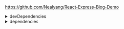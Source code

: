 https://github.com/Nealyang/React-Express-Blog-Demo  

<details>
<summary>devDependencies</summary>

* [autoprefixer](https://www.npmjs.com/package/autoprefixer) - 自动添加浏览器前缀。
* [@babel/cli](https://babeljs.io/docs/en/next/babel-cli.html) - [babel](https://babeljs.io/) 命令行。
* [@babel/core](https://babeljs.io/docs/en/next/babel-core.html) - babel 核心。
* [babel-loader](https://www.npmjs.com/package/babel-loader) - 用 babel 和 webpack 转义 JS文件。
* [babel-plugin-import](https://www.npmjs.com/package/babel-plugin-import)
* [babel-plugin-react-transform](https://www.npmjs.com/package/babel-plugin-react-transform) - 弃用。
* [babel-plugin-transform-class-properties](https://www.npmjs.com/package/babel-plugin-transform-class-properties) - 转化 ES2005的类静态属性 和 ES2006属性初始化语法申明。
* [babel-plugin-transform-remove-console](https://www.npmjs.com/package/babel-plugin-transform-remove-console) - 去除 console.*。
* [@babel/plugin-transform-runtime](https://babeljs.io/docs/en/babel-plugin-transform-runtime) - 重用 Babel 的 辅助函数。
* [@babel/polyfill](https://babeljs.io/docs/en/babel-polyfill)
* [@babel/preset-env](https://babeljs.io/docs/en/babel-preset-env)
* [@babel/preset-react](https://babeljs.io/docs/en/babel-preset-react)
* [babel-preset-react-hmre](https://www.npmjs.com/package/babel-preset-react-hmre)
* [@babel/preset-stage-0](https://babeljs.io/docs/en/babel-preset-stage-0/) - Babel 7 弃用了所有 stage。
* [@babel/register](https://babeljs.io/docs/en/babel-register) - 动态编译。
* [@babel/runtime](https://babeljs.io/docs/en/babel-runtime)
* [clean-webpack-plugin](https://www.npmjs.com/package/clean-webpack-plugin) - remove/clean your build folder(s)。
* [concurrently](https://www.npmjs.com/package/concurrently) - 并行运行命令。
* [cross-env](https://www.npmjs.com/package/cross-env) - 解决跨平台问题。
* [css-loader](https://www.npmjs.com/package/css-loader) - 将 `@import` 和 `url()` 翻译为 `import/require()`，并解析他们。
* [file-loader](https://www.npmjs.com/package/file-loader) - 解析 `import/require()` 文件为 url 并发送到输出目录。
* [html-webpack-plugin](https://www.webpackjs.com/plugins/html-webpack-plugin/) - 生成 HTML。
* [install](https://www.npmjs.com/package/install)
* [less](http://lesscss.org/)
* [less-loader](https://www.npmjs.com/package/less-loader)
* [node-loader](https://www.npmjs.com/package/node-loader)
* [node-sass](https://www.npmjs.com/package/node-sass)
* [nodemon](https://www.npmjs.com/package/nodemon) - 封装 node 命令，监听文件修改时重启。
* [open-browser-webpack-plugin](https://www.npmjs.com/package/open-browser-webpack-plugin)
* [postcss-loader](https://www.npmjs.com/package/postcss-loader)
* [progress-bar-webpack-plugin](https://www.npmjs.com/package/progress-bar-webpack-plugin) - webpack 进度条。
* [react-hot-loader](https://www.npmjs.com/package/react-hot-loader)
* [redbox-react](https://www.npmjs.com/package/redbox-react)
* [sass-loader](https://www.npmjs.com/package/sass-loader)
* [style-loader](https://www.npmjs.com/package/style-loader)
* [url-loader](https://www.npmjs.com/package/url-loader) - 把文件转为 base64 URIs。
* [webpack](https://www.webpackjs.com/)
* [webpack-dev-middleware](https://www.npmjs.com/package/webpack-dev-middleware) - 一般和 webpack-hot-middleware 配合使用，实现热加载功能。（[segmentfault](https://segmentfault.com/a/1190000011761306)）
* [webpack-hot-middleware](https://www.npmjs.com/package/webpack-hot-middleware)
* [webpack-isomorphic-tools](https://www.npmjs.com/package/webpack-isomorphic-tools)

</details>

<details>
<summary>dependencies</summary>

* [antd](https://www.npmjs.com/package/antd) - 一套 React 组件。
* [axios](https://www.npmjs.com/package/axios) - 为浏览器和 node.js 实现的基于 Promise 的 HTTP 客户端。
* [bluebird](https://www.npmjs.com/package/bluebird) - Bluebird 是早期 Promise 的一种实现，它提供了丰富的方法和语法糖，一方面降低了 Promise 的使用难度，一当面扩展了 Promise 的功能。
* [body-parser](https://www.npmjs.com/package/body-parser) - 请求体解析中间件。
* [compression](https://www.npmjs.com/package/compression) - 压缩中间件。
* [connect-history-api-fallback](https://www.npmjs.com/package/connect-history-api-fallback) - SPA 404 解决方案。
* [cookie-parser](https://www.npmjs.com/package/cookie-parser) - cookie 解析中间件。
* [cookies](https://www.npmjs.com/package/cookies) - 获取和设置 cookies。
* [dateformat](https://www.npmjs.com/package/dateformat) - 日期格式。
* [echarts-for-react](https://www.npmjs.com/package/echarts-for-react) - Echarts 的 React 封装。
* [express-session](https://www.npmjs.com/package/express-session) - session 中间件。
* [http-proxy](https://www.npmjs.com/package/http-proxy) - 代理。
* [markdown](https://www.npmjs.com/package/markdown)
* [mongoose](https://mongoosejs.com/) - elegant mongodb object modeling for node.js。
* [qs](https://www.npmjs.com/package/qs) - A querystring parsing and stringifying library with some added security。
* [react-addons-pure-render-mixin](https://www.npmjs.com/package/react-addons-pure-render-mixin)
* [react-helmet](https://www.npmjs.com/package/react-helmet) - 管理 head。
* [react-slick](https://www.npmjs.com/package/react-slick) - [slick carousel](http://kenwheeler.github.io/slick/) 的 react 端。
* [remark](https://remark.js.org/) - 解析和编译 markdown。
* [remark-react](https://www.npmjs.com/package/remark-react) - markdown 转 react。
* [serialize-javascript](https://www.npmjs.com/package/serialize-javascript)
* [serve-favicon](https://www.npmjs.com/package/serve-favicon) - 网站图标中间件。

</details>
